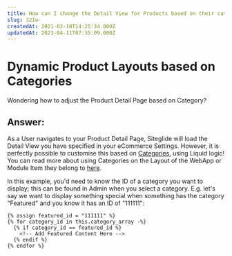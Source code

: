 ```yaml
---
title: How can I change the Detail View for Products based on their category?
slug: 32Iw-
createdAt: 2021-02-18T14:25:34.000Z
updatedAt: 2023-04-11T07:35:09.000Z
---
```


# Dynamic Product Layouts based on Categories

Wondering how to adjust the Product Detail Page based on Category?

## Answer:

As a User navigates to your Product Detail Page, Siteglide will load the Detail View you have specified in your eCommerce Settings. However, it is perfectly possible to customise this based on [Categories](../../../../cms/categories/), using Liquid logic! You can read more about using Categories on the Layout of the WebApp or Module Item they belong to [here](../../../../cms/categories/about/filtering-webapps-and-modules-by-categories.md).

In this example, you'd need to know the ID of a category you want to display; this can be found in Admin when you select a category. E.g. let's say we want to display something special when something has the category "Featured" and you know it has an ID of "111111":

```liquid
{% assign featured_id = "111111" %}
{% for category_id in this.category_array -%}
  {% if category_id == featured_id %}
    <!-- Add Featured Content Here -->
  {% endif %}
{% endfor %}
```
